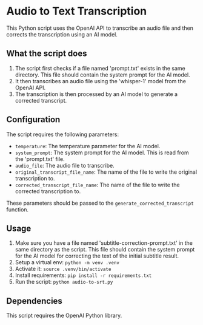 # Audio to Text Transcription

This Python script uses the OpenAI API to transcribe an audio file and then corrects the transcription using an AI model.

## What the script does

1. The script first checks if a file named 'prompt.txt' exists in the same directory. This file should contain the system prompt for the AI model.
2. It then transcribes an audio file using the 'whisper-1' model from the OpenAI API.
3. The transcription is then processed by an AI model to generate a corrected transcript.

## Configuration

The script requires the following parameters:

- `temperature`: The temperature parameter for the AI model.
- `system_prompt`: The system prompt for the AI model. This is read from the 'prompt.txt' file.
- `audio_file`: The audio file to transcribe.
- `original_transcript_file_name`: The name of the file to write the original transcription to.
- `corrected_transcript_file_name`: The name of the file to write the corrected transcription to.

These parameters should be passed to the `generate_corrected_transcript` function.

## Usage

1. Make sure you have a file named 'subtitle-correction-prompt.txt' in the same directory as the script. This file should contain the system prompt for the AI model for correcting the text of the initial subtitle result.
2. Setup a virtual env:
   ```python -m venv .venv```
3. Activate it:
   ```source .venv/bin/activate```
4. Install requirements:
   ```pip install -r requirements.txt```
5. Run the script:
   ```python audio-to-srt.py```

## Dependencies

This script requires the OpenAI Python library.

